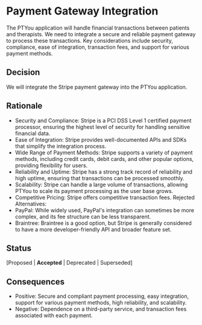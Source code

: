 # Payment Gateway Integration
The PTYou application will handle financial transactions between patients and therapists. We need to integrate a secure and reliable payment gateway to process these transactions.  Key considerations include security, compliance, ease of integration, transaction fees, and support for various payment methods.

## Decision 
We will integrate the Stripe payment gateway into the PTYou application.

## Rationale 
* Security and Compliance: Stripe is a PCI DSS Level 1 certified payment processor, ensuring the highest level of security for handling sensitive financial data.
* Ease of Integration: Stripe provides well-documented APIs and SDKs that simplify the integration process.
* Wide Range of Payment Methods: Stripe supports a variety of payment methods, including credit cards, debit cards, and other popular options, providing flexibility for users.
* Reliability and Uptime: Stripe has a strong track record of reliability and high uptime, ensuring that transactions can be processed smoothly.
* Scalability: Stripe can handle a large volume of transactions, allowing PTYou to scale its payment processing as the user base grows.
* Competitive Pricing: Stripe offers competitive transaction fees.
Rejected Alternatives:
* PayPal: While widely used, PayPal's integration can sometimes be more complex, and its fee structure can be less transparent.
* Braintree: Braintree is a good option, but Stripe is generally considered to have a more developer-friendly API and broader feature set.

## Status
[Proposed | __Accepted__ | Deprecated | Superseded]

## Consequences
* Positive: Secure and compliant payment processing, easy integration, support for various payment methods, high reliability, and scalability.
* Negative: Dependence on a third-party service, and transaction fees associated with each payment.